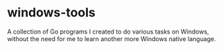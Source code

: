 # windows-tools

A collection of Go programs I created to do various tasks on Windows,
without the need for me to learn another more Windows native language.
